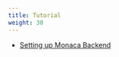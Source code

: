 ```yaml
---
title: Tutorial
weight: 30
---
```


- [Setting up Monaca Backend](/en/monaca_ide/tutorial/adding_backend)